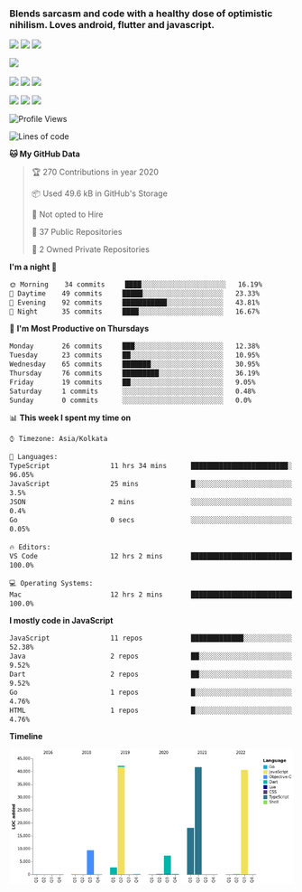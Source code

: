 ### Blends sarcasm and code with a healthy dose of optimistic nihilism. Loves android, flutter and javascript.


<img src="https://img.shields.io/badge/node.js%20-%2343853D.svg?&style=for-the-badge&logo=node.js&logoColor=white"/> <img src="https://img.shields.io/badge/javascript%20-%23323330.svg?&style=for-the-badge&logo=javascript&logoColor=%23F7DF1E"/> <img src="https://img.shields.io/badge/typescript%20-%23007ACC.svg?&style=for-the-badge&logo=typescript&logoColor=white"/>

<img src="https://img.shields.io/badge/python%20-%2314354C.svg?&style=for-the-badge&logo=python&logoColor=white"/>

<img src="https://img.shields.io/badge/go-%2300ADD8.svg?&style=for-the-badge&logo=go&logoColor=white"/> <img src="https://img.shields.io/badge/dart-%230175C2.svg?&style=for-the-badge&logo=dart&logoColor=white"/> <img src="https://img.shields.io/badge/express.js%20-%23404d59.svg?&style=for-the-badge"/>

<img src="https://img.shields.io/badge/react%20-%2320232a.svg?&style=for-the-badge&logo=react&logoColor=%2361DAFB"/> <img src ="https://img.shields.io/badge/postgres-%23316192.svg?&style=for-the-badge&logo=postgresql&logoColor=white"/> <img src ="https://img.shields.io/badge/MongoDB-%234ea94b.svg?&style=for-the-badge&logo=mongodb&logoColor=white"/>


 <!--START_SECTION:waka-->
![Profile Views](http://img.shields.io/badge/Profile%20Views-0-blue)

![Lines of code](https://img.shields.io/badge/From%20Hello%20World%20I've%20written-5257%20Lines%20of%20code-blue)

**🐱 My GitHub Data** 

> 🏆 270 Contributions in year 2020
 > 
> 📦 Used 49.6 kB in GitHub's Storage 
 > 
> 🚫 Not opted to Hire
 > 
> 📜 37 Public Repositories 
 > 
> 🔑 2 Owned Private Repositories 

**I'm a night 🦉** 

```text
🌞 Morning    34 commits     ████░░░░░░░░░░░░░░░░░░░░░   16.19% 
🌆 Daytime    49 commits     █████░░░░░░░░░░░░░░░░░░░░   23.33% 
🌃 Evening    92 commits     ███████████░░░░░░░░░░░░░░   43.81% 
🌙 Night      35 commits     ████░░░░░░░░░░░░░░░░░░░░░   16.67%

```
📅 **I'm Most Productive on Thursdays** 

```text
Monday       26 commits     ███░░░░░░░░░░░░░░░░░░░░░░   12.38% 
Tuesday      23 commits     ██░░░░░░░░░░░░░░░░░░░░░░░   10.95% 
Wednesday    65 commits     ███████░░░░░░░░░░░░░░░░░░   30.95% 
Thursday     76 commits     █████████░░░░░░░░░░░░░░░░   36.19% 
Friday       19 commits     ██░░░░░░░░░░░░░░░░░░░░░░░   9.05% 
Saturday     1 commits      ░░░░░░░░░░░░░░░░░░░░░░░░░   0.48% 
Sunday       0 commits      ░░░░░░░░░░░░░░░░░░░░░░░░░   0.0%

```


📊 **This week I spent my time on** 

```text
⌚︎ Timezone: Asia/Kolkata

💬 Languages: 
TypeScript               11 hrs 34 mins      ████████████████████████░   96.05% 
JavaScript               25 mins             █░░░░░░░░░░░░░░░░░░░░░░░░   3.5% 
JSON                     2 mins              ░░░░░░░░░░░░░░░░░░░░░░░░░   0.4% 
Go                       0 secs              ░░░░░░░░░░░░░░░░░░░░░░░░░   0.05%

🔥 Editors: 
VS Code                  12 hrs 2 mins       █████████████████████████   100.0%

💻 Operating Systems: 
Mac                      12 hrs 2 mins       █████████████████████████   100.0%

```

**I mostly code in JavaScript** 

```text
JavaScript               11 repos            █████████████░░░░░░░░░░░░   52.38% 
Java                     2 repos             ██░░░░░░░░░░░░░░░░░░░░░░░   9.52% 
Dart                     2 repos             ██░░░░░░░░░░░░░░░░░░░░░░░   9.52% 
Go                       1 repos             █░░░░░░░░░░░░░░░░░░░░░░░░   4.76% 
HTML                     1 repos             █░░░░░░░░░░░░░░░░░░░░░░░░   4.76%

```


**Timeline**

![Chart not found](https://github.com/MohammedAkhil/MohammedAkhil/blob/master/charts/bar_graph.png) 


<!--END_SECTION:waka-->


<!--
**MohammedAkhil/MohammedAkhil** is a ✨ _special_ ✨ repository because its `README.md` (this file) appears on your GitHub profile.

Here are some ideas to get you started:

- 🔭 I’m currently working on ...
- 🌱 I’m currently learning ...
- 👯 I’m looking to collaborate on ...
- 🤔 I’m looking for help with ...
- 💬 Ask me about ...
- 📫 How to reach me: ...
- 😄 Pronouns: ...
- ⚡ Fun fact: ...
-->

